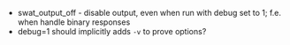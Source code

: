- swat_output_off - disable output, even when run with debug set to 1; f.e. when handle binary responses
- debug=1 should implicitly adds `-v` to prove options?
